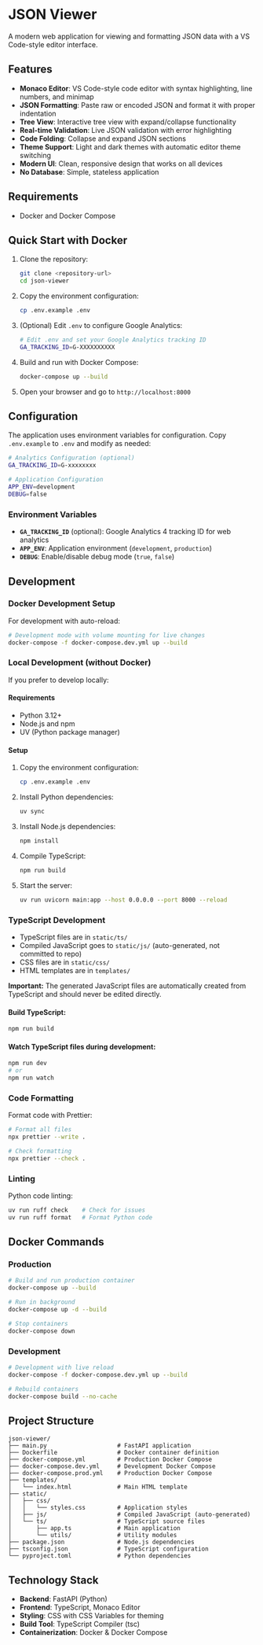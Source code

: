 # JSON Viewer

A modern web application for viewing and formatting JSON data with a VS Code-style editor interface.

## Features

- **Monaco Editor**: VS Code-style code editor with syntax highlighting, line numbers, and minimap
- **JSON Formatting**: Paste raw or encoded JSON and format it with proper indentation
- **Tree View**: Interactive tree view with expand/collapse functionality
- **Real-time Validation**: Live JSON validation with error highlighting
- **Code Folding**: Collapse and expand JSON sections
- **Theme Support**: Light and dark themes with automatic editor theme switching
- **Modern UI**: Clean, responsive design that works on all devices
- **No Database**: Simple, stateless application

## Requirements

- Docker and Docker Compose

## Quick Start with Docker

1. Clone the repository:
   ```bash
   git clone <repository-url>
   cd json-viewer
   ```

2. Copy the environment configuration:
   ```bash
   cp .env.example .env
   ```

3. (Optional) Edit `.env` to configure Google Analytics:
   ```bash
   # Edit .env and set your Google Analytics tracking ID
   GA_TRACKING_ID=G-XXXXXXXXXX
   ```

4. Build and run with Docker Compose:
   ```bash
   docker-compose up --build
   ```

5. Open your browser and go to `http://localhost:8000`

## Configuration

The application uses environment variables for configuration. Copy `.env.example` to `.env` and modify as needed:

```bash
# Analytics Configuration (optional)
GA_TRACKING_ID=G-xxxxxxxx

# Application Configuration  
APP_ENV=development
DEBUG=false
```

### Environment Variables

- **`GA_TRACKING_ID`** (optional): Google Analytics 4 tracking ID for web analytics
- **`APP_ENV`**: Application environment (`development`, `production`)
- **`DEBUG`**: Enable/disable debug mode (`true`, `false`)

## Development

### Docker Development Setup

For development with auto-reload:

```bash
# Development mode with volume mounting for live changes
docker-compose -f docker-compose.dev.yml up --build
```

### Local Development (without Docker)

If you prefer to develop locally:

#### Requirements
- Python 3.12+
- Node.js and npm
- UV (Python package manager)

#### Setup
1. Copy the environment configuration:
   ```bash
   cp .env.example .env
   ```

2. Install Python dependencies:
   ```bash
   uv sync
   ```

3. Install Node.js dependencies:
   ```bash
   npm install
   ```

4. Compile TypeScript:
   ```bash
   npm run build
   ```

5. Start the server:
   ```bash
   uv run uvicorn main:app --host 0.0.0.0 --port 8000 --reload
   ```

### TypeScript Development

- TypeScript files are in `static/ts/`
- Compiled JavaScript goes to `static/js/` (auto-generated, not committed to repo)
- CSS files are in `static/css/`
- HTML templates are in `templates/`

**Important:** The generated JavaScript files are automatically created from TypeScript and should never be edited directly.

#### Build TypeScript:
```bash
npm run build
```

#### Watch TypeScript files during development:
```bash
npm run dev
# or
npm run watch
```

### Code Formatting

Format code with Prettier:

```bash
# Format all files
npx prettier --write .

# Check formatting
npx prettier --check .
```

### Linting

Python code linting:

```bash
uv run ruff check    # Check for issues
uv run ruff format   # Format Python code
```

## Docker Commands

### Production
```bash
# Build and run production container
docker-compose up --build

# Run in background
docker-compose up -d --build

# Stop containers
docker-compose down
```

### Development
```bash
# Development with live reload
docker-compose -f docker-compose.dev.yml up --build

# Rebuild containers
docker-compose build --no-cache
```

## Project Structure

```
json-viewer/
├── main.py                    # FastAPI application
├── Dockerfile                 # Docker container definition
├── docker-compose.yml         # Production Docker Compose
├── docker-compose.dev.yml     # Development Docker Compose
├── docker-compose.prod.yml    # Production Docker Compose
├── templates/
│   └── index.html             # Main HTML template
├── static/
│   ├── css/
│   │   └── styles.css         # Application styles
│   ├── js/                    # Compiled JavaScript (auto-generated)
│   └── ts/                    # TypeScript source files
│       ├── app.ts             # Main application
│       └── utils/             # Utility modules
├── package.json               # Node.js dependencies
├── tsconfig.json              # TypeScript configuration
└── pyproject.toml             # Python dependencies
```

## Technology Stack

- **Backend**: FastAPI (Python)
- **Frontend**: TypeScript, Monaco Editor
- **Styling**: CSS with CSS Variables for theming
- **Build Tool**: TypeScript Compiler (tsc)
- **Containerization**: Docker & Docker Compose